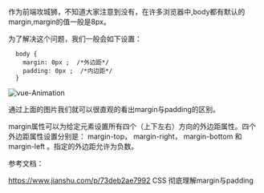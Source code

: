 作为前端攻城狮，不知道大家注意到没有，在许多浏览器中,body都有默认的margin,margin的值一般是8px。

为了解决这个问题，我们一般会如下设置：

```
  body {
    margin: 0px ;  /*外边距*/
    padding: 0px ;  /*内边距*/
  }
```

  ![vue-Animation](https://github.com/Lancger/study_new/blob/master/images/margin.png)

通过上面的图片我们就可以很直观的看出margin与padding的区别。

margin属性可以为给定元素设置所有四个（上下左右）方向的外边距属性。四个外边距属性设置分别是： margin-top， margin-right， margin-bottom 和 margin-left 。指定的外边距允许为负数。

参考文档：

https://www.jianshu.com/p/73deb2ae7992  CSS 彻底理解margin与padding
